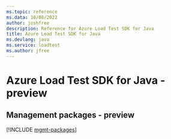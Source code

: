 ```yaml
---
ms.topic: reference
ms.data: 10/08/2022
author: joshfree
description: Reference for Azure Load Test SDK for Java
title: Azure Load Test SDK for Java
ms.devlang: java
ms.service: loadtest
ms.author: jfree
---
```

# Azure Load Test SDK for Java - preview

## Management packages - preview
[!INCLUDE [mgmt-packages](load-test-mgmt-index.md)]